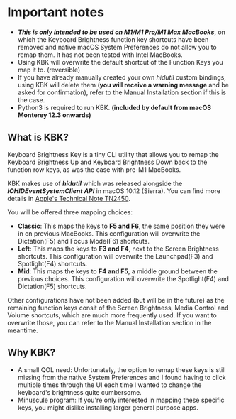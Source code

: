 # Important notes
- **_This is only intended to be used on M1/M1 Pro/M1 Max MacBooks_**, on which the Keyboard Brightness function key shortcuts have been removed and native macOS System Preferences do not allow you to remap them. It has not been tested with Intel MacBooks.
- Using KBK will overwrite the default shortcut of the Function Keys you map it to. (reversible)
- If you have already manually created your own _hidutil_ custom bindings, using KBK will delete them (**you will receive a warning message** and be asked for confirmation), refer to the Manual Installation section if this is the case.
- Python3 is required to run KBK. **(included by default from macOS Monterey 12.3 onwards)**

## What is KBK?
Keyboard Brightness Key is a tiny CLI utility that allows you to remap the Keyboard Brightness Up and Keyboard Brightness Down back to the function row keys, as was the case with pre-M1 MacBooks.

KBK makes use of **_hidutil_** which was released alongside the **_IOHIDEventSystemClient API_** in macOS 10.12 (Sierra). You can find more details in [Apple's Technical Note TN2450](https://developer.apple.com/library/archive/technotes/tn2450/_index.html#//apple_ref/doc/uid/DTS40017618-CH1-KEY_TABLE_USAGES).

You will be offered three mapping choices:
- **Classic**: This maps the keys to **F5 and F6**, the same position they were in on previous MacBooks. This configuration will overwrite the Dictation(F5) and Focus Mode(F6) shortcuts.
- **Left**: This maps the keys to **F3 and F4**, next to the Screen Brightness shortcuts. This configuration will overwrite the Launchpad(F3) and Spotlight(F4) shortcuts.
- **Mid**: This maps the keys to **F4 and F5**, a middle ground between the previous choices. This configuration will overwrite the Spotlight(F4) and Dictation(F5) shortcuts.

Other configurations have not been added (but will be in the future) as the remaining function keys consit of the Screen Brightness, Media Control and Volume shortcuts, which are much more frequently used. If you want to overwrite those, you can refer to the Manual Installation section in the meantime.

## Why KBK?
- A small QOL need: Unfortunately, the option to remap these keys is still missing from the native System Preferences and I found having to click multiple times through the UI each time I wanted to change the keyboard's brightness quite cumbersome.
- Minuscule program: If you're only interested in mapping these specific keys, you might dislike installing larger general purpose apps.
